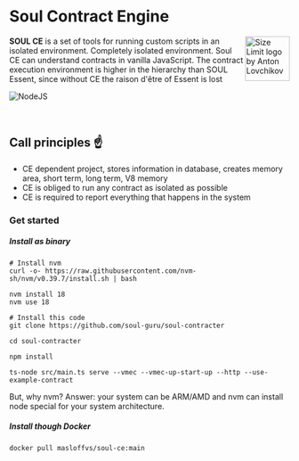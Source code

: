 # Soul Contract Engine

<img src="https://i.ibb.co/gPqCvrh/Background.png" align="right"
alt="Size Limit logo by Anton Lovchikov" width="80" height="80">

**SOUL CE** is a set of tools for running custom scripts in an isolated environment. Completely isolated environment. Soul CE can understand contracts in vanilla JavaScript. The contract execution environment is higher in the hierarchy than SOUL Essent, since without CE the raison d'être of Essent is lost

![NodeJS](https://img.shields.io/badge/nodejs-%237F52FF.svg?style=for-the-badge&logo=typescript&logoColor=white)

<br/>

## Call principles ☝️
- CE dependent project, stores information in database, creates memory area, short term, long term, V8 memory
- CE is obliged to run any contract as isolated as possible
- CE is required to report everything that happens in the system

### Get started
##### Install as binary 

```shell
# Install nvm
curl -o- https://raw.githubusercontent.com/nvm-sh/nvm/v0.39.7/install.sh | bash

nvm install 18
nvm use 18

# Install this code
git clone https://github.com/soul-guru/soul-contracter

cd soul-contracter

npm install

ts-node src/main.ts serve --vmec --vmec-up-start-up --http --use-example-contract
```

But, why nvm? Answer: your system can be ARM/AMD and nvm can install node special for your system architecture.

##### Install though Docker
```shell
docker pull masloffvs/soul-ce:main
```
 